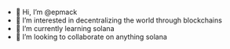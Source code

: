 - 👋 Hi, I’m @epmack
- 👀 I’m interested in decentralizing the world through blockchains
- 🌱 I’m currently learning solana
- 💞️ I’m looking to collaborate on anything solana


<!---
epmack/epmack is a ✨ special ✨ repository because its `README.md` (this file) appears on your GitHub profile.
You can click the Preview link to take a look at your changes.
--->

